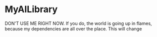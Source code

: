 # MyAILibrary
 
DON'T USE ME RIGHT NOW. If you do, the world is going up in flames, because my dependencies are all over the place. This will change